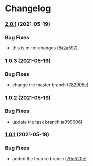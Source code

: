 # Changelog


### [2.0.1](https://www.github.com/goutamp/sample3/compare/v2.0.0...v2.0.1) (2021-05-19)


### Bug Fixes

* this is minor changes ([5a2a597](https://www.github.com/goutamp/sample3/commit/5a2a597882482cc3fddd1978e2a213646d148ec2))

### [1.0.3](https://www.github.com/goutamp/sample3/compare/v1.0.2...v1.0.3) (2021-05-19)


### Bug Fixes

* change the master branch ([782905e](https://www.github.com/goutamp/sample3/commit/782905e5451a4938da52f25579cfe5b150ecd934))

### [1.0.2](https://www.github.com/goutamp/sample3/compare/v1.0.1...v1.0.2) (2021-05-19)


### Bug Fixes

* update the task branch ([a099006](https://www.github.com/goutamp/sample3/commit/a099006516c2e6f6c1799c7793026d027614b207))

### [1.0.1](https://www.github.com/goutamp/sample3/compare/v1.0.0...v1.0.1) (2021-05-19)


### Bug Fixes

* added the feature branch ([70d520e](https://www.github.com/goutamp/sample3/commit/70d520ed349ed8472dcb8dcbc5d13e695af68e2b))
